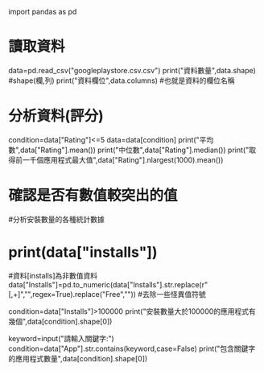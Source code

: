 import pandas as pd
# 讀取資料
data=pd.read_csv("googleplaystore.csv.csv")
print("資料數量",data.shape)  #shape(欄,列)
print("資料欄位",data.columns)   #也就是資料的欄位名稱
# 分析資料(評分)
condition=data["Rating"]<=5
data=data[condition]
print("平均數",data["Rating"].mean())
print("中位數",data["Rating"].median())
print("取得前一千個應用程式最大值",data["Rating"].nlargest(1000).mean())
# 確認是否有數值較突出的值
#分析安裝數量的各種統計數據
# print(data["installs"])
#資料[installs]為非數值資料
data["Installs"]=pd.to_numeric(data["Installs"].str.replace(r"[,+]","",regex=True).replace("Free",""))
#去除一些怪異值符號

condition=data["Installs"]>100000
print("安裝數量大於100000的應用程式有幾個",data[condition].shape[0])

keyword=input("請輸入關鍵字:")
condition=data["App"].str.contains(keyword,case=False)
print("包含關鍵字的應用程式數量",data[condition].shape[0])


